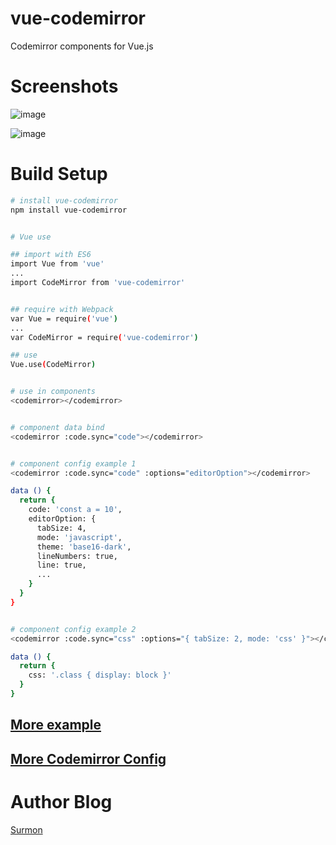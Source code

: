 # vue-codemirror
Codemirror components for Vue.js


# Screenshots

![image](https://raw.githubusercontent.com/surmon-china/vue-codemirror/master/screenshots/example.png)

![image](https://raw.githubusercontent.com/surmon-china/vue-codemirror/master/screenshots/code.png)


# Build Setup

``` bash
# install vue-codemirror
npm install vue-codemirror


# Vue use

## import with ES6
import Vue from 'vue'
...
import CodeMirror from 'vue-codemirror'


## require with Webpack
var Vue = require('vue')
...
var CodeMirror = require('vue-codemirror')

## use
Vue.use(CodeMirror)


# use in components
<codemirror></codemirror>


# component data bind
<codemirror :code.sync="code"></codemirror>


# component config example 1
<codemirror :code.sync="code" :options="editorOption"></codemirror>

data () {
  return {
    code: 'const a = 10',
    editorOption: {
      tabSize: 4,
      mode: 'javascript',
      theme: 'base16-dark',
      lineNumbers: true, 
      line: true,
      ...
    }
  }
}


# component config example 2
<codemirror :code.sync="css" :options="{ tabSize: 2, mode: 'css' }"></codemirror>

data () {
  return {
    css: '.class { display: block }'
  }
}

```

## [More example](https://github.com/surmon-china/vue-codemirror/tree/master/example)


## [More Codemirror Config](http://codemirror.net/doc/manual.html#config)


# Author Blog
[Surmon](http://surmon.me)
